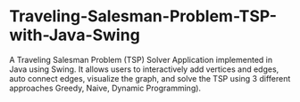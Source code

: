 # Traveling-Salesman-Problem-TSP-with-Java-Swing
A Traveling Salesman Problem (TSP) Solver Application implemented in Java using Swing. It allows users to interactively add vertices and edges, auto connect edges, visualize the graph, and solve the TSP using 3 different approaches Greedy, Naive, Dynamic Programming). 
